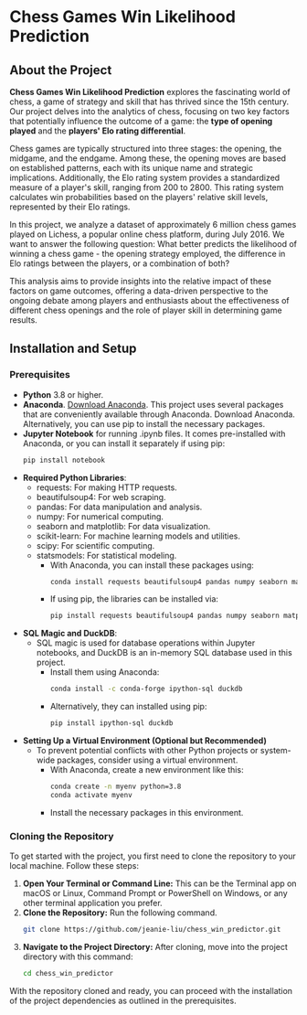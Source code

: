 # Chess Games Win Likelihood Prediction

## About the Project
**Chess Games Win Likelihood Prediction** explores the fascinating world of chess, a game of strategy and skill that has thrived since the 15th century. Our project delves into the analytics of chess, focusing on two key factors that potentially influence the outcome of a game: the **type of opening played** and the **players' Elo rating differential**.

Chess games are typically structured into three stages: the opening, the midgame, and the endgame. Among these, the opening moves are based on established patterns, each with its unique name and strategic implications. Additionally, the Elo rating system provides a standardized measure of a player's skill, ranging from 200 to 2800. This rating system calculates win probabilities based on the players' relative skill levels, represented by their Elo ratings.

In this project, we analyze a dataset of approximately 6 million chess games played on Lichess, a popular online chess platform, during July 2016. We want to answer the following question: What better predicts the likelihood of winning a chess game - the opening strategy employed, the difference in Elo ratings between the players, or a combination of both?

This analysis aims to provide insights into the relative impact of these factors on game outcomes, offering a data-driven perspective to the ongoing debate among players and enthusiasts about the effectiveness of different chess openings and the role of player skill in determining game results.

## Installation and Setup
### Prerequisites
* **Python** 3.8 or higher.
* **Anaconda**. [Download Anaconda](https://www.anaconda.com/download). This project uses several packages that are conveniently available through Anaconda. Download Anaconda. Alternatively, you can use pip to install the necessary packages.
* **Jupyter Notebook** for running .ipynb files. It comes pre-installed with Anaconda, or you can install it separately if using pip:
  ```bash
  pip install notebook
  ```
* **Required Python Libraries**:
  * requests: For making HTTP requests.
  * beautifulsoup4: For web scraping.
  * pandas: For data manipulation and analysis.
  * numpy: For numerical computing.
  * seaborn and matplotlib: For data visualization.
  * scikit-learn: For machine learning models and utilities.
  * scipy: For scientific computing.
  * statsmodels: For statistical modeling.
    * With Anaconda, you can install these packages using:
      ```bash
      conda install requests beautifulsoup4 pandas numpy seaborn matplotlib scikit-learn scipy statsmodels
      ```
    * If using pip, the libraries can be installed via:
      ```bash
      pip install requests beautifulsoup4 pandas numpy seaborn matplotlib scikit-learn scipy statsmodels
      ```
* **SQL Magic and DuckDB**:
  * SQL magic is used for database operations within Jupyter notebooks, and DuckDB is an in-memory SQL database used in this project.
    * Install them using Anaconda:
      ```bash
      conda install -c conda-forge ipython-sql duckdb
      ```
    * Alternatively, they can installed using pip:
      ```bash
      pip install ipython-sql duckdb
      ```
* **Setting Up a Virtual Environment (Optional but Recommended)**
  * To prevent potential conflicts with other Python projects or system-wide packages, consider using a virtual environment.
    * With Anaconda, create a new environment like this:
      ```bash
      conda create -n myenv python=3.8
      conda activate myenv
      ```
    * Install the necessary packages in this environment.

### Cloning the Repository
To get started with the project, you first need to clone the repository to your local machine. Follow these steps:
1. **Open Your Terminal or Command Line:** This can be the Terminal app on macOS or Linux, Command Prompt or PowerShell on Windows, or any other terminal application you prefer.
2. **Clone the Repository:** Run the following command.
   ```bash
   git clone https://github.com/jeanie-liu/chess_win_predictor.git
   ```
3. **Navigate to the Project Directory:** After cloning, move into the project directory with this command:
   ```bash
   cd chess_win_predictor
   ```
With the repository cloned and ready, you can proceed with the installation of the project dependencies as outlined in the prerequisites.
 
